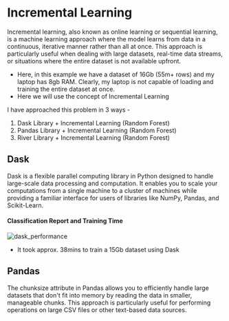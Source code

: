 # Incremental Learning

Incremental learning, also known as online learning or sequential learning, is a machine learning approach where the model learns from data in a continuous, iterative manner rather than all at once. 
This approach is particularly useful when dealing with large datasets, real-time data streams, or situations where the entire dataset is not available upfront.

* Here, in this example we have a dataset of 16Gb (55m+ rows) and my laptop has 8gb RAM. Clearly, my laptop is not capable of loading and training the entire dataset at once.
* Here we will use the concept of Incremental Learning

I have approached this problem in 3 ways - 
1. Dask Library + Incremental Learning (Random Forest)
2. Pandas Library + Incremental Learning (Random Forest)
3. River Library + Incremental Learning (Random Forest)


## Dask 
Dask is a flexible parallel computing library in Python designed to handle large-scale data processing and computation.
It enables you to scale your computations from a single machine to a cluster of machines while providing a familiar interface for users of libraries like NumPy, Pandas, and Scikit-Learn.

#### Classification Report and Training Time
![dask_performance](https://github.com/user-attachments/assets/f73c4373-86b2-431f-809e-c7bde3c6e53a)

* It took approx. 38mins to train a 15Gb dataset using Dask


## Pandas

The chunksize attribute in Pandas allows you to efficiently handle large datasets that don't fit into memory by reading the data in smaller, manageable chunks. 
This approach is particularly useful for performing operations on large CSV files or other text-based data sources.
